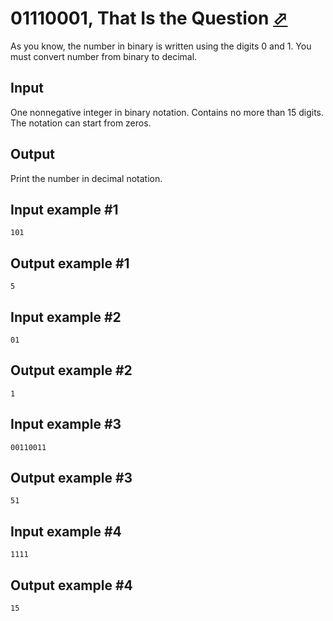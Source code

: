 # 01110001, That Is the Question [⬀](https://www.e-olymp.com/en/problems/3254)
As you know, the number in binary is written using the digits 0 and 1. You must convert number from binary to decimal.

## Input
One nonnegative integer in binary notation. Contains no more than 15 digits. The notation can start from zeros.

## Output
Print the number in decimal notation.

## Input example #1
```
101
```

## Output example #1
```
5
```

## Input example #2
```
01
```

## Output example #2
```
1
```

## Input example #3
```
00110011
```

## Output example #3
```
51
```

## Input example #4
```
1111
```

## Output example #4
```
15
```

